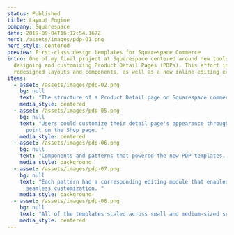 ```yaml
---
status: Published
title: Layout Engine
company: Squarespace
date: 2019-09-04T16:12:54.167Z
hero: /assets/images/pdp-01.png
hero_style: centered
preview: First-class design templates for Squarespace Commerce
intro: One of my final project at Squarespace centered around new tools for
  designing and customizing Product Detail Pages (PDPs). This effort included
  redesigned layouts and components, as well as a new inline editing experience.
items:
  - asset: /assets/images/pdp-02.png
    bg: null
    text: "The structure of a Product Detail page on Squarespace commerce. "
    media_style: centered
  - asset: /assets/images/pdp-05.png
    bg: null
    text: "Users could customize their detail page's appearance through a new entry
      point on the Shop page. "
    media_style: centered
  - asset: /assets/images/pdp-06.png
    bg: null
    text: "Components and patterns that powered the new PDP templates. "
    media_style: background
  - asset: /assets/images/pdp-07.png
    bg: null
    text: "Each pattern had a corresponding editing module that enabled quick and
      seamless customization. "
    media_style: background
  - asset: /assets/images/pdp-08.png
    bg: null
    text: "All of the templates scaled across small and medium-sized screens. "
    media_style: centered
---
```

